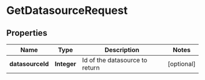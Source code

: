 

# GetDatasourceRequest


## Properties

| Name | Type | Description | Notes |
|------------ | ------------- | ------------- | -------------|
|**datasourceId** | **Integer** | Id of the datasource to return |  [optional] |



